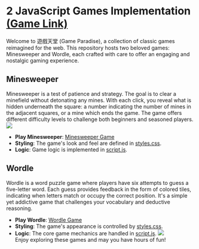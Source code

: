 # 2 JavaScript Games Implementation [(Game Link)](https://xuann175.github.io/XuAnn.github.io/)

Welcome to 遊戲天堂 (Game Paradise), a collection of classic games reimagined for the web. This repository hosts two beloved games: Minesweeper and Wordle, each crafted with care to offer an engaging and nostalgic gaming experience.

## Minesweeper

Minesweeper is a test of patience and strategy. The goal is to clear a minefield without detonating any mines. With each click, you reveal what is hidden underneath the square: a number indicating the number of mines in the adjacent squares, or a mine which ends the game. The game offers different difficulty levels to challenge both beginners and seasoned players.
![](https://imgur.com/DrfdRPn.jpg)

- **Play Minesweeper**: [Minesweeper Game](https://xuann175.github.io/XuAnn.github.io/minesweeper/minesweeper.html)
- **Styling**: The game's look and feel are defined in [styles.css](./minesweeper/styles.css).
- **Logic**: Game logic is implemented in [script.js](./minesweeper/script.js).


## Wordle

Wordle is a word puzzle game where players have six attempts to guess a five-letter word. Each guess provides feedback in the form of colored tiles, indicating when letters match or occupy the correct position. It's a simple yet addictive game that challenges your vocabulary and deductive reasoning.

- **Play Wordle**: [Wordle Game](https://xuann175.github.io/XuAnn.github.io/wordle/wordle.html)
- **Styling**: The game's appearance is controlled by [styles.css](./wordle/styles.css).
- **Logic**: The core game mechanics are handled in [script.js](./wordle/script.js).
![](https://imgur.com/a/egE3dL1.jpg)  
Enjoy exploring these games and may you have hours of fun!
